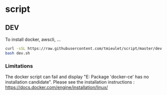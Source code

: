 # script

## DEV
To install docker, awscli, ...
```bash
curl -sSL https://raw.githubusercontent.com/tmieulet/script/master/dev.sh -o dev.sh
bash dev.sh
```
### Limitations
The docker script can fail and display "E: Package 'docker-ce' has no installation candidate". 
Please see the installation instructions : https://docs.docker.com/engine/installation/linux/
